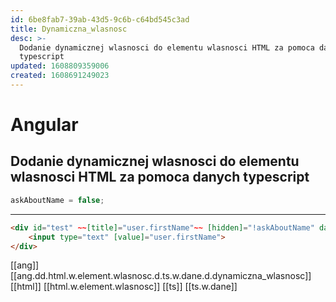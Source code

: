 ```yaml
---
id: 6be8fab7-39ab-43d5-9c6b-c64bd545c3ad
title: Dynamiczna_wlasnosc
desc: >-
  Dodanie dynamicznej wlasnosci do elementu wlasnosci HTML za pomoca danych
  typescript
updated: 1608809359006
created: 1608691249023
---
```


# Angular

##  Dodanie dynamicznej wlasnosci do elementu wlasnosci HTML za pomoca danych typescript
```ts
askAboutName = false;
```
---
```html
<div id="test" ~~[title]="user.firstName"~~ [hidden]="!askAboutName" data-test="test" role="presentation">
    <input type="text" [value]="user.firstName">
</div>
```
[[ang]]  [[ang.dd.html.w.element.wlasnosc.d.ts.w.dane.d.dynamiczna_wlasnosc]]
[[html]] [[html.w.element.wlasnosc]]
[[ts]] [[ts.w.dane]]
